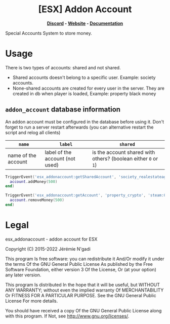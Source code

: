 <h1 align='center'>[ESX] Addon Account</a></h1><p align='center'><b><a href='https://discord.esx-framework.org/'>Discord</a> - <a href='https://esx-framework.org/'>Website</a> - <a href='https://docs.esx-framework.org/legacy/installation'>Documentation</a></b></h5>

Special Accounts System to store money.

# Usage

There is two types of accounts: shared and not shared.

- Shared accounts doesn't belong to a specific user. Example: society accounts.
- None-shared accounts are created for every user in the server. They are created in db when player is loaded, Example: property black money

## `addon_account` database information

An addon account must be configured in the database before using it. Don't forget to run a server restart afterwards (you can alternative restart the script and relog all clients)

| `name`   | `label` | `shared` |
| -------- | ------- | -------- |
| name of the account | label of the account (not used) | is the account shared with others? (boolean either `0` or `1`) |

```lua
TriggerEvent('esx_addonaccount:getSharedAccount', 'society_realestateagent', function(account)
  account.addMoney(500)
end)

TriggerEvent('esx_addonaccount:getAccount', 'property_crypto', 'steam:0123456789', function(account)
  account.removeMoney(500)
end)
```

# Legal

esx_addonaccount - addon account for ESX

Copyright (C) 2015-2022 Jérémie N'gadi

This program Is free software: you can redistribute it And/Or modify it under the terms Of the GNU General Public License As published by the Free Software Foundation, either version 3 Of the License, Or (at your option) any later version.

This program Is distributed In the hope that it will be useful, but WITHOUT ANY WARRANTY; without even the implied warranty Of MERCHANTABILITY Or FITNESS FOR A PARTICULAR PURPOSE. See the GNU General Public License For more details.

You should have received a copy Of the GNU General Public License along with this program. If Not, see http://www.gnu.org/licenses/.
